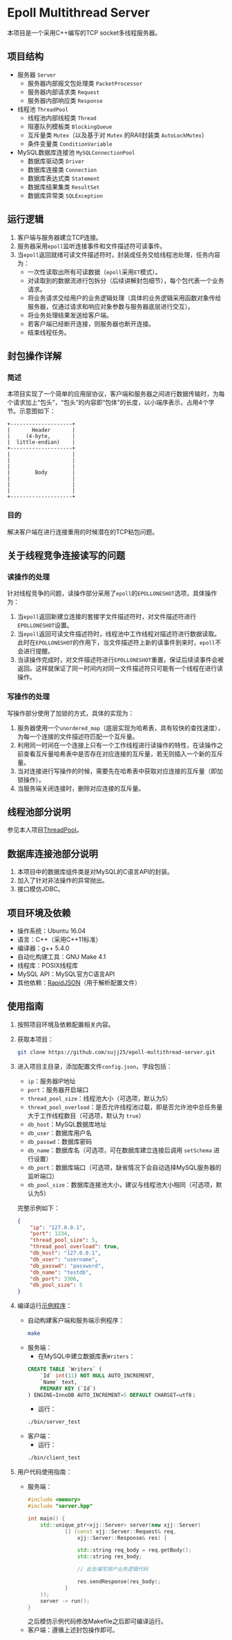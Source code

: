 # Epoll Multithread Server

本项目是一个采用C++编写的TCP socket多线程服务器。

## 项目结构

- 服务器 `Server`
    - 服务器内部报文包处理类 `PacketProcessor`
    - 服务器内部请求类 `Request`
    - 服务器内部响应类 `Response`
- 线程池 `ThreadPool`
    - 线程池内部线程类 `Thread`
    - 阻塞队列模板类 `BlockingQueue`
    - 互斥量类 `Mutex`（以及基于对 `Mutex` 的RAII封装类 `AutoLockMutex`）
    - 条件变量类 `ConditionVariable`
- MySQL数据库连接池 `MySQLConnectionPool`
    - 数据库驱动类 `Driver`
    - 数据库连接类 `Connection`
    - 数据库表达式类 `Statement`
    - 数据库结果集类 `ResultSet`
    - 数据库异常类 `SQLException`

## 运行逻辑

1. 客户端与服务器建立TCP连接。
2. 服务器采用`epoll`监听连接事件和文件描述符可读事件。
3. 当`epoll`返回就绪可读文件描述符时，封装成任务交给线程池处理，任务内容为：
    - 一次性读取出所有可读数据（`epoll`采用`ET`模式）。
    - 对读取到的数据流进行包拆分（后续讲解封包细节），每个包代表一个业务请求。
    - 将业务请求交给用户的业务逻辑处理（具体的业务逻辑采用函数对象传给服务器，仅通过请求和响应对象参数与服务器底层进行交互）。
    - 将业务处理结果发送给客户端。
    - 若客户端已经断开连接，则服务器也断开连接。
    - 结束线程任务。

## 封包操作详解

### 简述

本项目实现了一个简单的应用层协议，客户端和服务器之间进行数据传输时，为每个请求加上“包头”，“包头”的内容即“包体”的长度，以小端序表示，占用4个字节。示意图如下：

```plain
+--------------------+
|       Header       |
|     (4-byte,       |
|  little-endian)    |
+--------------------+
|                    |
|                    |
|                    |
|        Body        |
|                    |
|                    |
|                    |
+--------------------+
```

### 目的

解决客户端在进行连接重用的时候潜在的TCP粘包问题。

## 关于线程竞争连接读写的问题

### 读操作的处理

针对线程竞争的问题，读操作部分采用了`epoll`的`EPOLLONESHOT`选项，具体操作为：

1. 当`epoll`返回新建立连接的套接字文件描述符时，对文件描述符进行`EPOLLONESHOT`设置。
2. 当`epoll`返回可读文件描述符时，线程池中工作线程对描述符进行数据读取。此时在`EPOLLONESHOT`的作用下，当文件描述符上新的读事件到来时，`epoll`不会进行提醒。
3. 当读操作完成时，对文件描述符进行`EPOLLONESHOT`重置，保证后续读事件会被返回。这样就保证了同一时间内对同一文件描述符只可能有一个线程在进行读操作。

### 写操作的处理

写操作部分使用了加锁的方式，具体的实现为：

1. 服务器使用一个`unordered_map`（底层实现为哈希表，具有较快的查找速度），为每一个连接的文件描述符匹配一个互斥量。
2. 利用同一时间在一个连接上只有一个工作线程进行读操作的特性，在读操作之前查看互斥量哈希表中是否存在对应连接的互斥量，若无则插入一个新的互斥量。
3. 当对连接进行写操作的时候，需要先在哈希表中获取对应连接的互斥量（即加锁操作）。
4. 当服务端关闭连接时，删除对应连接的互斥量。

## 线程池部分说明

参见本人项目[ThreadPool](https://github.com/xujj25/ThreadPool)。

## 数据库连接池部分说明

1. 本项目中的数据库组件类是对MySQL的C语言API的封装。
2. 加入了针对非法操作的异常抛出。
3. 接口模仿JDBC。

## 项目环境及依赖

- 操作系统：Ubuntu 16.04
- 语言：C++（采用C++11标准）
- 编译器：g++ 5.4.0
- 自动化构建工具：GNU Make 4.1
- 线程库：POSIX线程库
- MySQL API：MySQL官方C语言API
- 其他依赖：[RapidJSON](http://rapidjson.org/zh-cn/)（用于解析配置文件）

## 使用指南

1. 按照项目环境及依赖配置相关内容。

2. 获取本项目：

    ```bash
    git clone https://github.com/xujj25/epoll-multithread-server.git
    ```

3. 进入项目主目录，添加配置文件`config.json`，字段包括：
    - `ip`：服务器IP地址
    - `port`：服务器开启端口
    - `thread_pool_size`：线程池大小（可选项，默认为5）
    - `thread_pool_overload`：是否允许线程池过载，即是否允许池中总任务量大于工作线程数目（可选项，默认为 `true`）
    - `db_host`：MySQL数据库地址
    - `db_user`：数据库用户名
    - `db_passwd`：数据库密码
    - `db_name`：数据库名（可选项，可在数据库建立连接后调用 `setSchema` 进行设置）
    - `db_port`：数据库端口（可选项，缺省情况下会自动选择MySQL服务器的监听端口）
    - `db_pool_size`：数据库连接池大小，建议与线程池大小相同（可选项，默认为5）
   
   完整示例如下：
    ```JSON
    {
        "ip": "127.0.0.1",
        "port": 1234,
        "thread_pool_size": 5,
        "thread_pool_overload": true,
        "db_host": "127.0.0.1",
        "db_user": "username",
        "db_passwd": "password",
        "db_name": "testdb",
        "db_port": 3306,
        "db_pool_size": 5
    }
    ```
4. 编译运行[示例程序](https://github.com/xujj25/epoll-multithread-server/tree/master/example)：
    - 自动构建客户端和服务端示例程序：
        ```bash
        make
        ```
    - 服务端：
        - 在MySQL中建立数据库表`Writers`：
        ```SQL
        CREATE TABLE `Writers` (
            `Id` int(11) NOT NULL AUTO_INCREMENT,
            `Name` text,
            PRIMARY KEY (`Id`)
        ) ENGINE=InnoDB AUTO_INCREMENT=5 DEFAULT CHARSET=utf8；
        ```
        - 运行：
        ```bash
        ./bin/server_test
        ```
    - 客户端：
        - 运行：
        ```bash
        ./bin/client_test
        ```

5. 用户代码使用指南：
    - 服务端：
        ```cpp
        #include <memory>
        #include "server.hpp"

        int main() {
            std::unique_ptr<xjj::Server> server(new xjj::Server(
                    [] (const xjj::Server::Request& req,
                        xjj::Server::Response& res) {

                        std::string req_body = req.getBody();
                        std::string res_body;

                        // 此处编写用户业务逻辑代码

                        res.sendResponse(res_body);
                    }
            ));
            server -> run();
        }
        ```
        之后模仿示例代码修改Makefile之后即可编译运行。
    - 客户端：遵循上述封包操作即可。